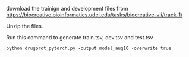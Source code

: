 download the trainign and development files from https://biocreative.bioinformatics.udel.edu/tasks/biocreative-vii/track-1/

Unzip the files.

Run this command to generate train.tsv, dev.tsv and test.tsv
```
python drugprot_pytorch.py -output model_aug10 -overwrite true

```